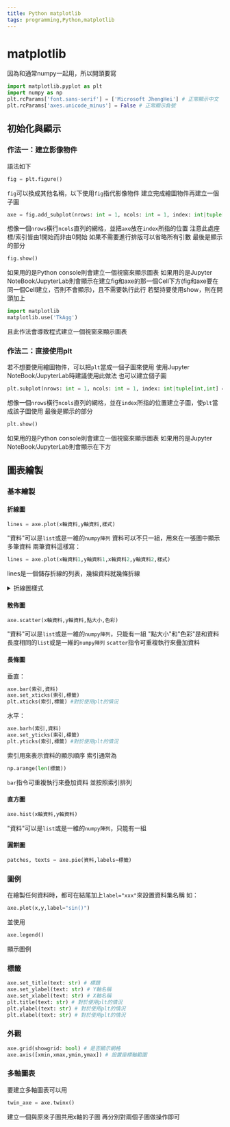 ```yaml
---
title: Python matplotlib
tags: programming,Python,matplotlib
---
```


# matplotlib
因為和通常numpy一起用，所以開頭要寫

```python
import matplotlib.pyplot as plt
import numpy as np
plt.rcParams['font.sans-serif'] = ['Microsoft JhengHei'] # 正常顯示中文
plt.rcParams['axes.unicode_minus'] = False # 正常顯示負號
```

## 初始化與顯示

### 作法一：建立影像物件
語法如下

```python
fig = plt.figure()
```
`fig`可以換成其他名稱，以下使用`fig`指代影像物件
建立完成繪圖物件再建立一個子圖

```python
axe = fig.add_subplot(nrows: int = 1, ncols: int = 1, index: int|tuple[int,int] = 1)
```
想像一個`nrows`橫行`ncols`直列的網格，並把`axe`放在`index`所指的位置
注意此處座標/索引皆由1開始而非由0開始
如果不需要進行排版可以省略所有引數
最後是顯示的部分

```python
fig.show()
```
如果用的是Python console則會建立一個視窗來顯示圖表
如果用的是Jupyter NoteBook/JupyterLab則會顯示在建立fig和axe的那一個Cell下方(fig和axe要在同一個Cell建立，否則不會顯示)，且不需要執行此行
若堅持要使用show，則在開頭加上

```python
import matplotlib
matplotlib.use('TkAgg')
```
且此作法會導致程式建立一個視窗來顯示圖表

### 作法二：直接使用plt
若不想要使用繪圖物件，可以把`plt`當成一個子圖來使用
使用Jupyter NoteBook/JupyterLab時建議使用此做法
也可以建立個子圖

```python
plt.subplot(nrows: int = 1, ncols: int = 1, index: int|tuple[int,int] = 1)
```
想像一個`nrows`橫行`ncols`直列的網格，並在`index`所指的位置建立子圖，使`plt`當成該子圖使用
最後是顯示的部分

```python
plt.show()
```
如果用的是Python console則會建立一個視窗來顯示圖表
如果用的是Jupyter NoteBook/JupyterLab則會顯示在下方

## 圖表繪製

### 基本繪製

#### 折線圖

```python
lines = axe.plot(x軸資料,y軸資料,樣式)
```
"資料"可以是`list`或是一維的`numpy陣列`
資料可以不只一組，用來在一張圖中顯示多筆資料
兩筆資料這樣寫：

```python
lines = axe.plot(x軸資料1,y軸資料1,x軸資料2,y軸資料2,樣式)
```
lines是一個儲存折線的列表，幾組資料就幾條折線
<details><summary>折線圖樣式</summary>
樣式是一個字串，由三個部分組成
1. 色彩字元
色彩字元|說明
---|---
b|藍
g|綠
r|紅
c|青
m|洋紅
y|黃
k|黑
w|白
2. 線型字元
線型字元|說明
---|---
-|實線
\-\-|短劃虛線
.|點虛線
-:|短劃點虛線
3. 符號字元
符號字元|說明
---|---
.|點
,|像素
o|圓形
s|方形
^|三角形
Ex.藍色實線並用三角形符號記做

```python
"b-^"
```
</details>

#### 散佈圖

```python
axe.scatter(x軸資料,y軸資料,點大小,色彩)
```
"資料"可以是`list`或是一維的`numpy陣列`，只能有一組
"點大小"和"色彩"是和資料長度相同的`list`或是一維的`numpy陣列`
`scatter`指令可重複執行來疊加資料

#### 長條圖
垂直：

```python
axe.bar(索引,資料)
axe.set_xticks(索引,標籤)
plt.xticks(索引,標籤) #對於使用plt的情況
```
水平：

```python
axe.barh(索引,資料)
axe.set_yticks(索引,標籤)
plt.yticks(索引,標籤) #對於使用plt的情況
```
索引用來表示資料的顯示順序
索引通常為

```python
np.arange(len(標籤))
```
`bar`指令可重複執行來疊加資料
並按照索引排列

#### 直方圖

```python
axe.hist(x軸資料,y軸資料)
```
"資料"可以是`list`或是一維的`numpy陣列`，只能有一組

#### 圓餅圖

```python
patches, texts = axe.pie(資料,labels=標籤)
```

### 圖例
在繪製任何資料時，都可在結尾加上`label="xxx"`來設置資料集名稱
如：

```python
axe.plot(x,y,label="sin()")
```
並使用

```python
axe.legend()
```
顯示圖例

### 標籤

```python
axe.set_title(text: str) # 標題
axe.set_ylabel(text: str) # Y軸名稱
axe.set_xlabel(text: str) # X軸名稱
plt.title(text: str) # 對於使用plt的情況
plt.ylabel(text: str) # 對於使用plt的情況
plt.xlabel(text: str) # 對於使用plt的情況
```

### 外觀

```python
axe.grid(showgrid: bool) # 是否顯示網格
axe.axis([xmin,xmax,ymin,ymax]) # 設置座標軸範圍
```

### 多軸圖表
要建立多軸圖表可以用

```python
twin_axe = axe.twinx()
```
建立一個與原來子圖共用x軸的子圖
再分別對兩個子圖做操作即可
